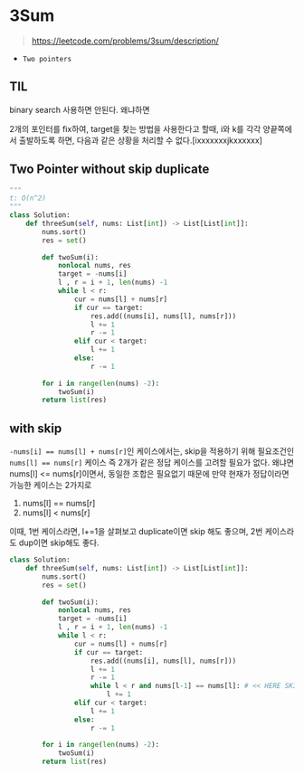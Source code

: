 # 3Sum
> https://leetcode.com/problems/3sum/description/

- `Two pointers`

## TIL

binary search 사용하면 안된다. 왜냐하면 

2개의 포인터를 fix하여, target을 찾는 방법을 사용한다고 할때, i와 k를 각각 양끝쪽에서 출발하도록 하면, 다음과 같은 상황을 처리할 수 없다.[ixxxxxxxjkxxxxxx]

## Two Pointer without skip duplicate

```py
"""
t: O(n^2)
"""
class Solution:
    def threeSum(self, nums: List[int]) -> List[List[int]]:
        nums.sort()
        res = set()
        
        def twoSum(i):
            nonlocal nums, res
            target = -nums[i]
            l , r = i + 1, len(nums) -1
            while l < r:
                cur = nums[l] + nums[r]
                if cur == target:
                    res.add((nums[i], nums[l], nums[r]))
                    l += 1
                    r -= 1
                elif cur < target:
                    l += 1
                else:
                    r -= 1
        
        for i in range(len(nums) -2):
            twoSum(i)
        return list(res)     
```

## with skip

`-nums[i] == nums[l] + nums[r]`인 케이스에서는, skip을 적용하기 위해 필요조건인 `nums[l] == nums[r]` 케이스 즉 2개가 같은 정답 케이스를 고려할 필요가 없다. 왜냐면 nums[l] <= nums[r]이면서, 동일한 조합은 필요없기 때문에 만약 현재가 정답이라면 가능한 케이스는 2가지로

1. nums[l] == nums[r]
2. nums[l] < nums[r]

이때, 1번 케이스라면, l+=1을 살펴보고 duplicate이면 skip 해도 좋으며, 2번 케이스라도 dup이면 skip해도 좋다.


```py
class Solution:
    def threeSum(self, nums: List[int]) -> List[List[int]]:
        nums.sort()
        res = set()
        
        def twoSum(i):
            nonlocal nums, res
            target = -nums[i]
            l , r = i + 1, len(nums) -1
            while l < r:
                cur = nums[l] + nums[r]
                if cur == target:
                    res.add((nums[i], nums[l], nums[r]))
                    l += 1
                    r -= 1
                    while l < r and nums[l-1] == nums[l]: # << HERE SKIP CODE
                        l += 1
                elif cur < target:
                    l += 1
                else:
                    r -= 1
        
        for i in range(len(nums) -2):
            twoSum(i)
        return list(res)

```